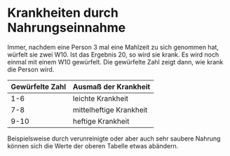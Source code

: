 # Krankheiten durch Nahrungseinnahme

Immer, nachdem eine Person 3 mal eine Mahlzeit zu sich genommen hat, würfelt sie zwei W10. Ist das Ergebnis 20, so wird sie krank. Es wird noch einmal mit einem W10 gewürfelt. Die gewürfelte Zahl zeigt dann, wie krank die Person wird.

| Gewürfelte Zahl | Ausmaß der Krankheit |
| - | - |
| 1-6 | leichte Krankheit |
| 7-8 | mittelheftige Krankheit |
| 9-10 | heftige Krankheit |

Beispielsweise durch verunreinigte oder aber auch sehr saubere Nahrung können sich die Werte der oberen Tabelle etwas abändern.

